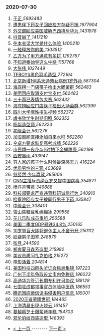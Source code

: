 ### 2020-07-30 
1. [ 于正 ](https://s.weibo.com/weibo?q=%E4%BA%8E%E6%AD%A3&Refer=top) *5693483*
1. [ 遭男伴下药女子回应检方存疑不捕 ](https://s.weibo.com/weibo?q=%23%E9%81%AD%E7%94%B7%E4%BC%B4%E4%B8%8B%E8%8D%AF%E5%A5%B3%E5%AD%90%E5%9B%9E%E5%BA%94%E6%A3%80%E6%96%B9%E5%AD%98%E7%96%91%E4%B8%8D%E6%8D%95%23&Refer=top) *1977904*
1. [ 外交部回应美国威胁巴西排斥华为 ](https://s.weibo.com/weibo?q=%23%E5%A4%96%E4%BA%A4%E9%83%A8%E5%9B%9E%E5%BA%94%E7%BE%8E%E5%9B%BD%E5%A8%81%E8%83%81%E5%B7%B4%E8%A5%BF%E6%8E%92%E6%96%A5%E5%8D%8E%E4%B8%BA%23&Refer=top) *1431978*
1. [ 抖音崩了 ](https://s.weibo.com/weibo?q=%23%E6%8A%96%E9%9F%B3%E5%B4%A9%E4%BA%86%23&Refer=top) *1417219*
1. [ 在本省读大学是什么体验 ](https://s.weibo.com/weibo?q=%23%E5%9C%A8%E6%9C%AC%E7%9C%81%E8%AF%BB%E5%A4%A7%E5%AD%A6%E6%98%AF%E4%BB%80%E4%B9%88%E4%BD%93%E9%AA%8C%23&Refer=top) *1400210*
1. [ 一触释放你的美 ](https://s.weibo.com/weibo?q=%23%E4%B8%80%E8%A7%A6%E9%87%8A%E6%94%BE%E4%BD%A0%E7%9A%84%E7%BE%8E%23&topic_ad=1&Refer=top) *1303512*
1. [ 乙方为了甲方满意有多拼 ](https://s.weibo.com/weibo?q=%23%E4%B9%99%E6%96%B9%E4%B8%BA%E4%BA%86%E7%94%B2%E6%96%B9%E6%BB%A1%E6%84%8F%E6%9C%89%E5%A4%9A%E6%8B%BC%23&Refer=top) *1292767*
1. [ 不知道秦始皇这么牛掰 ](https://s.weibo.com/weibo?q=%23%E4%B8%8D%E7%9F%A5%E9%81%93%E7%A7%A6%E5%A7%8B%E7%9A%87%E8%BF%99%E4%B9%88%E7%89%9B%E6%8E%B0%23&Refer=top) *1157768*
1. [ 大张伟 ](https://s.weibo.com/weibo?q=%E5%A4%A7%E5%BC%A0%E4%BC%9F&Refer=top) *1027449*
1. [ TFBOYS黑色羽毛造型 ](https://s.weibo.com/weibo?q=%23TFBOYS%E9%BB%91%E8%89%B2%E7%BE%BD%E6%AF%9B%E9%80%A0%E5%9E%8B%23&Refer=top) *772164*
1. [ 北京新增1例系天通苑女病例1岁外孙 ](https://s.weibo.com/weibo?q=%E5%8C%97%E4%BA%AC%E6%96%B0%E5%A2%9E1%E4%BE%8B%E7%B3%BB%E5%A4%A9%E9%80%9A%E8%8B%91%E5%A5%B3%E7%97%85%E4%BE%8B1%E5%B2%81%E5%A4%96%E5%AD%99&Refer=top) *587304*
1. [ 海底捞一门店筷子检出大肠菌群 ](https://s.weibo.com/weibo?q=%23%E6%B5%B7%E5%BA%95%E6%8D%9E%E4%B8%80%E9%97%A8%E5%BA%97%E7%AD%B7%E5%AD%90%E6%A3%80%E5%87%BA%E5%A4%A7%E8%82%A0%E8%8F%8C%E7%BE%A4%23&Refer=top) *562483*
1. [ 美团回应取消支付宝支付 ](https://s.weibo.com/weibo?q=%23%E7%BE%8E%E5%9B%A2%E5%9B%9E%E5%BA%94%E5%8F%96%E6%B6%88%E6%94%AF%E4%BB%98%E5%AE%9D%E6%94%AF%E4%BB%98%23&Refer=top) *562483*
1. [ 三十而已表情包大赛 ](https://s.weibo.com/weibo?q=%23%E4%B8%89%E5%8D%81%E8%80%8C%E5%B7%B2%E8%A1%A8%E6%83%85%E5%8C%85%E5%A4%A7%E8%B5%9B%23&Refer=top) *562432*
1. [ 海底捞回应门店筷子检出大肠菌群 ](https://s.weibo.com/weibo?q=%23%E6%B5%B7%E5%BA%95%E6%8D%9E%E5%9B%9E%E5%BA%94%E9%97%A8%E5%BA%97%E7%AD%B7%E5%AD%90%E6%A3%80%E5%87%BA%E5%A4%A7%E8%82%A0%E8%8F%8C%E7%BE%A4%23&Refer=top) *562399*
1. [ 四川大学魔性招生视频 ](https://s.weibo.com/weibo?q=%23%E5%9B%9B%E5%B7%9D%E5%A4%A7%E5%AD%A6%E9%AD%94%E6%80%A7%E6%8B%9B%E7%94%9F%E8%A7%86%E9%A2%91%23&Refer=top) *562372*
1. [ 虞书欣学生时期旧照 ](https://s.weibo.com/weibo?q=%23%E8%99%9E%E4%B9%A6%E6%AC%A3%E5%AD%A6%E7%94%9F%E6%97%B6%E6%9C%9F%E6%97%A7%E7%85%A7%23&Refer=top) *562352*
1. [ 杨紫造型师 ](https://s.weibo.com/weibo?q=%23%E6%9D%A8%E7%B4%AB%E9%80%A0%E5%9E%8B%E5%B8%88%23&Refer=top) *562323*
1. [ 初级会计 ](https://s.weibo.com/weibo?q=%E5%88%9D%E7%BA%A7%E4%BC%9A%E8%AE%A1&Refer=top) *562276*
1. [ 加湿器能直接添加自来水吗 ](https://s.weibo.com/weibo?q=%23%E5%8A%A0%E6%B9%BF%E5%99%A8%E8%83%BD%E7%9B%B4%E6%8E%A5%E6%B7%BB%E5%8A%A0%E8%87%AA%E6%9D%A5%E6%B0%B4%E5%90%97%23&Refer=top) *562260*
1. [ 仝卓方要求恢复高考成绩 ](https://s.weibo.com/weibo?q=%23%E4%BB%9D%E5%8D%93%E6%96%B9%E8%A6%81%E6%B1%82%E6%81%A2%E5%A4%8D%E9%AB%98%E8%80%83%E6%88%90%E7%BB%A9%23&Refer=top) *562226*
1. [ 市民蹲一夜花4小时拍下金蝉脱壳 ](https://s.weibo.com/weibo?q=%23%E5%B8%82%E6%B0%91%E8%B9%B2%E4%B8%80%E5%A4%9C%E8%8A%B14%E5%B0%8F%E6%97%B6%E6%8B%8D%E4%B8%8B%E9%87%91%E8%9D%89%E8%84%B1%E5%A3%B3%23&Refer=top) *562198*
1. [ 西安暴雨 ](https://s.weibo.com/weibo?q=%23%E8%A5%BF%E5%AE%89%E6%9A%B4%E9%9B%A8%23&Refer=top) *433947*
1. [ 穷人家的孩子什么时候最深感无力 ](https://s.weibo.com/weibo?q=%23%E7%A9%B7%E4%BA%BA%E5%AE%B6%E7%9A%84%E5%AD%A9%E5%AD%90%E4%BB%80%E4%B9%88%E6%97%B6%E5%80%99%E6%9C%80%E6%B7%B1%E6%84%9F%E6%97%A0%E5%8A%9B%23&Refer=top) *416224*
1. [ 优质男性的三观 ](https://s.weibo.com/weibo?q=%23%E4%BC%98%E8%B4%A8%E7%94%B7%E6%80%A7%E7%9A%84%E4%B8%89%E8%A7%82%23&Refer=top) *403699*
1. [ 翁斐然 少年嬴政 ](https://s.weibo.com/weibo?q=%E7%BF%81%E6%96%90%E7%84%B6%20%E5%B0%91%E5%B9%B4%E5%AC%B4%E6%94%BF&Refer=top) *395606*
1. [ CNN主播斥责纳瓦罗又提中国病毒 ](https://s.weibo.com/weibo?q=CNN%E4%B8%BB%E6%92%AD%E6%96%A5%E8%B4%A3%E7%BA%B3%E7%93%A6%E7%BD%97%E5%8F%88%E6%8F%90%E4%B8%AD%E5%9B%BD%E7%97%85%E6%AF%92&Refer=top) *354871*
1. [ 杨洋背带裤 ](https://s.weibo.com/weibo?q=%23%E6%9D%A8%E6%B4%8B%E8%83%8C%E5%B8%A6%E8%A3%A4%23&Refer=top) *349888*
1. [ 科技部要求严查违背科研诚信行为 ](https://s.weibo.com/weibo?q=%23%E7%A7%91%E6%8A%80%E9%83%A8%E8%A6%81%E6%B1%82%E4%B8%A5%E6%9F%A5%E8%BF%9D%E8%83%8C%E7%A7%91%E7%A0%94%E8%AF%9A%E4%BF%A1%E8%A1%8C%E4%B8%BA%23&Refer=top) *340910*
1. [ 检察院回应女子被同行男子下药 ](https://s.weibo.com/weibo?q=%23%E6%A3%80%E5%AF%9F%E9%99%A2%E5%9B%9E%E5%BA%94%E5%A5%B3%E5%AD%90%E8%A2%AB%E5%90%8C%E8%A1%8C%E7%94%B7%E5%AD%90%E4%B8%8B%E8%8D%AF%23&Refer=top) *335847*
1. [ 中级会计 ](https://s.weibo.com/weibo?q=%E4%B8%AD%E7%BA%A7%E4%BC%9A%E8%AE%A1&Refer=top) *308401*
1. [ 雪山焦糖豆乳绵绵冰 ](https://s.weibo.com/weibo?q=%23%E9%9B%AA%E5%B1%B1%E7%84%A6%E7%B3%96%E8%B1%86%E4%B9%B3%E7%BB%B5%E7%BB%B5%E5%86%B0%23&Refer=top) *299558*
1. [ 花儿乐队成员重组 ](https://s.weibo.com/weibo?q=%23%E8%8A%B1%E5%84%BF%E4%B9%90%E9%98%9F%E6%88%90%E5%91%98%E9%87%8D%E7%BB%84%23&Refer=top) *256588*
1. [ 美国二季度GDP暴跌34.8% ](https://s.weibo.com/weibo?q=%E7%BE%8E%E5%9B%BD%E4%BA%8C%E5%AD%A3%E5%BA%A6GDP%E6%9A%B4%E8%B7%8C34.8%25&Refer=top) *250165*
1. [ 10岁导盲犬即将退休主人不舍分开 ](https://s.weibo.com/weibo?q=%2310%E5%B2%81%E5%AF%BC%E7%9B%B2%E7%8A%AC%E5%8D%B3%E5%B0%86%E9%80%80%E4%BC%91%E4%B8%BB%E4%BA%BA%E4%B8%8D%E8%88%8D%E5%88%86%E5%BC%80%23&Refer=top) *250112*
1. [ 妖娆男子图鉴 ](https://s.weibo.com/weibo?q=%23%E5%A6%96%E5%A8%86%E7%94%B7%E5%AD%90%E5%9B%BE%E9%89%B4%23&Refer=top) *248879*
1. [ 张月 ](https://s.weibo.com/weibo?q=%E5%BC%A0%E6%9C%88&Refer=top) *244590*
1. [ 郑爽夏日森系造型 ](https://s.weibo.com/weibo?q=%23%E9%83%91%E7%88%BD%E5%A4%8F%E6%97%A5%E6%A3%AE%E7%B3%BB%E9%80%A0%E5%9E%8B%23&Refer=top) *215982*
1. [ 美议员质问扎克伯格 ](https://s.weibo.com/weibo?q=%E7%BE%8E%E8%AE%AE%E5%91%98%E8%B4%A8%E9%97%AE%E6%89%8E%E5%85%8B%E4%BC%AF%E6%A0%BC&Refer=top) *215272*
1. [ 电影活着 ](https://s.weibo.com/weibo?q=%E7%94%B5%E5%BD%B1%E6%B4%BB%E7%9D%80&Refer=top) *204814*
1. [ 美国科技四巨头听证会尴尬集锦 ](https://s.weibo.com/weibo?q=%E7%BE%8E%E5%9B%BD%E7%A7%91%E6%8A%80%E5%9B%9B%E5%B7%A8%E5%A4%B4%E5%90%AC%E8%AF%81%E4%BC%9A%E5%B0%B4%E5%B0%AC%E9%9B%86%E9%94%A6&Refer=top) *197223*
1. [ 广州下半年争取设立市内免税店 ](https://s.weibo.com/weibo?q=%E5%B9%BF%E5%B7%9E%E4%B8%8B%E5%8D%8A%E5%B9%B4%E4%BA%89%E5%8F%96%E8%AE%BE%E7%AB%8B%E5%B8%82%E5%86%85%E5%85%8D%E7%A8%8E%E5%BA%97&Refer=top) *196023*
1. [ 高通华为签订长期专利许可协议 ](https://s.weibo.com/weibo?q=%E9%AB%98%E9%80%9A%E5%8D%8E%E4%B8%BA%E7%AD%BE%E8%AE%A2%E9%95%BF%E6%9C%9F%E4%B8%93%E5%88%A9%E8%AE%B8%E5%8F%AF%E5%8D%8F%E8%AE%AE&Refer=top) *188128*
1. [ 七国驻成都领事官员体验中医药 ](https://s.weibo.com/weibo?q=%E4%B8%83%E5%9B%BD%E9%A9%BB%E6%88%90%E9%83%BD%E9%A2%86%E4%BA%8B%E5%AE%98%E5%91%98%E4%BD%93%E9%AA%8C%E4%B8%AD%E5%8C%BB%E8%8D%AF&Refer=top) *186553*
1. [ 腾讯回应微信读书侵害用户信息 ](https://s.weibo.com/weibo?q=%E8%85%BE%E8%AE%AF%E5%9B%9E%E5%BA%94%E5%BE%AE%E4%BF%A1%E8%AF%BB%E4%B9%A6%E4%BE%B5%E5%AE%B3%E7%94%A8%E6%88%B7%E4%BF%A1%E6%81%AF&Refer=top) *185001*
1. [ 2020王者荣耀世冠 ](https://s.weibo.com/weibo?q=%232020%E7%8E%8B%E8%80%85%E8%8D%A3%E8%80%80%E4%B8%96%E5%86%A0%23&Refer=top) *184465*
1. [ 上海清晨出现火烧云 ](https://s.weibo.com/weibo?q=%23%E4%B8%8A%E6%B5%B7%E6%B8%85%E6%99%A8%E5%87%BA%E7%8E%B0%E7%81%AB%E7%83%A7%E4%BA%91%23&Refer=top) *161457*
1. [ 蔓越莓芝士爆浆烤年糕 ](https://s.weibo.com/weibo?q=%23%E8%94%93%E8%B6%8A%E8%8E%93%E8%8A%9D%E5%A3%AB%E7%88%86%E6%B5%86%E7%83%A4%E5%B9%B4%E7%B3%95%23&Refer=top) *154703*
1. [ 邓伦豹纹西装造型 ](https://s.weibo.com/weibo?q=%23%E9%82%93%E4%BC%A6%E8%B1%B9%E7%BA%B9%E8%A5%BF%E8%A3%85%E9%80%A0%E5%9E%8B%23&Refer=top) *148393* 

- [ < 上一页 ](https://github.com/able8/weibo-hot-record/blob/master/2020-07-29.md) -------- [ 下一页 > ](https://github.com/able8/weibo-hot-record/blob/master/2020-07-31.md)